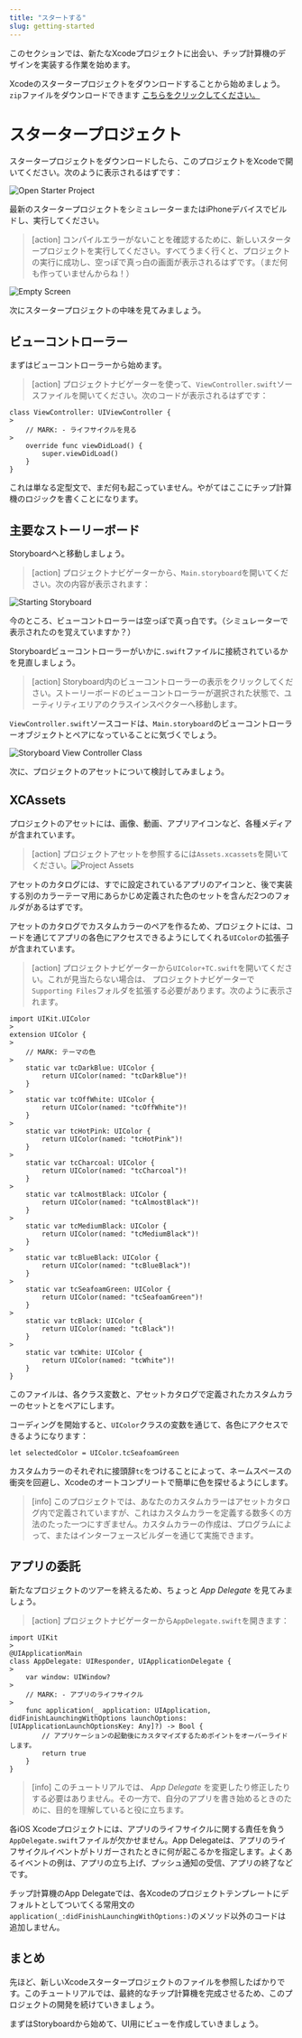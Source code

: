 ```yaml
---
title: "スタートする"
slug: getting-started
---
```


このセクションでは、新たなXcodeプロジェクトに出会い、チップ計算機のデザインを実装する作業を始めます。

Xcodeのスタータープロジェクトをダウンロードすることから始めましょう。`zip`ファイルをダウンロードできます [こちらをクリックしてください。](https://github.com/ocwang/TipCalculatorStarter/archive/master.zip)

# スタータープロジェクト

スタータープロジェクトをダウンロードしたら、このプロジェクトをXcodeで開いてください。次のように表示されるはずです：

![Open Starter Project](assets/open_starter_project.png)

最新のスタータープロジェクトをシミュレーターまたはiPhoneデバイスでビルドし、実行してください。

> [action]
コンパイルエラーがないことを確認するために、新しいスタータープロジェクトを実行してください。すべてうまく行くと、プロジェクトの実行に成功し、空っぽで真っ白の画面が表示されるはずです。（まだ何も作っていませんからね！）
>
![Empty Screen](assets/white_screen.png)

次にスタータープロジェクトの中味を見てみましょう。

## ビューコントローラー

<!-- TODO: considering adding a section about directory layout? -->

まずはビューコントローラーから始めます。

> [action]
プロジェクトナビゲーターを使って、`ViewController.swift`ソースファイルを開いてください。次のコードが表示されるはずです：
>
```
class ViewController: UIViewController {
>
    // MARK: - ライフサイクルを見る
>
    override func viewDidLoad() {
        super.viewDidLoad()
    }
}
```

これは単なる定型文で、まだ何も起こっていません。やがてはここにチップ計算機のロジックを書くことになります。

## 主要なストーリーボード

Storyboardへと移動しましょう。

> [action]
プロジェクトナビゲーターから、`Main.storyboard`を開いてください。次の内容が表示されます：
>
![Starting Storyboard](assets/starting_storyboard.png)

今のところ、ビューコントローラーは空っぽで真っ白です。（シミュレーターで表示されたのを覚えていますか？）

Storyboardビューコントローラーがいかに`.swift`ファイルに接続されているかを見直しましょう。

> [action]
Storyboard内のビューコントローラーの表示をクリックしてください。ストーリーボードのビューコントローラーが選択された状態で、ユーティリティエリアのクラスインスペクターへ移動します。
>
`ViewController.swift`ソースコードは、`Main.storyboard`のビューコントローラーオブジェクトとペアになっていることに気づくでしょう。
>
![Storyboard View Controller Class](assets/storyboard_vc_class.png)

次に、プロジェクトのアセットについて検討してみましょう。

## XCAssets

プロジェクトのアセットには、画像、動画、アプリアイコンなど、各種メディアが含まれています。

> [action]
プロジェクトアセットを参照するには`Assets.xcassets`を開いてください。![Project Assets](assets/project_assets.png)

アセットのカタログには、すでに設定されているアプリのアイコンと、後で実装する別のカラーテーマ用にあらかじめ定義された色のセットを含んだ2つのフォルダがあるはずです。

アセットのカタログでカスタムカラーのペアを作るため、プロジェクトには、コードを通じてアプリの各色にアクセスできるようにしてくれる`UIColor`の拡張子が含まれています。

> [action]
プロジェクトナビゲーターから`UIColor+TC.swift`を開いてください。これが見当たらない場合は、 プロジェクトナビゲーターで`Supporting Files`フォルダを拡張する必要があります。次のように表示されます。
>
```
import UIKit.UIColor
>
extension UIColor {
>
    // MARK: テーマの色
>
    static var tcDarkBlue: UIColor {
        return UIColor(named: "tcDarkBlue")!
    }
>
    static var tcOffWhite: UIColor {
        return UIColor(named: "tcOffWhite")!
    }
>
    static var tcHotPink: UIColor {
        return UIColor(named: "tcHotPink")!
    }
>
    static var tcCharcoal: UIColor {
        return UIColor(named: "tcCharcoal")!
    }
>
    static var tcAlmostBlack: UIColor {
        return UIColor(named: "tcAlmostBlack")!
    }
>
    static var tcMediumBlack: UIColor {
        return UIColor(named: "tcMediumBlack")!
    }
>
    static var tcBlueBlack: UIColor {
        return UIColor(named: "tcBlueBlack")!
    }
>
    static var tcSeafoamGreen: UIColor {
        return UIColor(named: "tcSeafoamGreen")!
    }
>
    static var tcBlack: UIColor {
        return UIColor(named: "tcBlack")!
    }
>
    static var tcWhite: UIColor {
        return UIColor(named: "tcWhite")!
    }
}
```

このファイルは、各クラス変数と、アセットカタログで定義されたカスタムカラーのセットとをペアにします。

コーディングを開始すると、`UIColor`クラスの変数を通じて、各色にアクセスできるようになります：

```
let selectedColor = UIColor.tcSeafoamGreen
```

カスタムカラーのそれぞれに接頭辞`tc`をつけることによって、ネームスペースの衝突を回避し、Xcodeのオートコンプリートで簡単に色を探せるようにします。

> [info]
このプロジェクトでは、あなたのカスタムカラーはアセットカタログ内で定義されていますが、これはカスタムカラーを定義する数多くの方法のたった一つにすぎません。カスタムカラーの作成は、プログラムによって、またはインターフェースビルダーを通じて実施できます。

## アプリの委託

新たなプロジェクトのツアーを終えるため、ちょっと _App Delegate_ を見てみましょう。

> [action]
プロジェクトナビゲーターから`AppDelegate.swift`を開きます：
>
```
import UIKit
>
@UIApplicationMain
class AppDelegate: UIResponder, UIApplicationDelegate {
>
    var window: UIWindow?
>
    // MARK: - アプリのライフサイクル
>
    func application(_ application: UIApplication, didFinishLaunchingWithOptions launchOptions: [UIApplicationLaunchOptionsKey: Any]?) -> Bool {
        // アプリケーションの起動後にカスタマイズするためポイントをオーバーライドします。
        return true
    }
}
```

<!-- break -->

> [info]
このチュートリアルでは、 _App Delegate_ を変更したり修正したりする必要はありません。その一方で、自分のアプリを書き始めるときのために、目的を理解していると役に立ちます。

各iOS Xcodeプロジェクトには、アプリのライフサイクルに関する責任を負う`AppDelegate.swift`ファイルが欠かせません。App Delegateは、アプリのライフサイクルイベントがトリガーされたときに何が起こるかを指定します。よくあるイベントの例は、アプリの立ち上げ、プッシュ通知の受信、アプリの終了などです。

チップ計算機のApp Delegateでは、各Xcodeのプロジェクトテンプレートにデフォルトとしてついてくる常用文の`application(_:didFinishLaunchingWithOptions:)`のメソッド以外のコードは追加しません。

## まとめ

先ほど、新しいXcodeスタータープロジェクトのファイルを参照したばかりです。このチュートリアルでは、最終的なチップ計算機を完成させるため、このプロジェクトの開発を続けていきましょう。

まずはStoryboardから始めて、UI用にビューを作成していきましょう。
